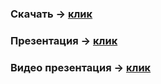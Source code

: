 ### Скачать **-> [клик](https://2pe4ka2.github.io/BMI-Master/page/)**
### Презентация **-> [клик](https://docs.google.com/presentation/d/1GwPi0kAuWC_dGirD84sk6cn0uVzi1h3qi_x03vYpjZo/edit?usp=sharing)**
### Видео презентация **-> [клик](#)**

